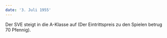 ```yaml
---
date: '3. Juli 1955'
---
```


Der SVE steigt in die A-Klasse auf (Der Eintrittspreis zu den Spielen betrug 70 Pfennig).

